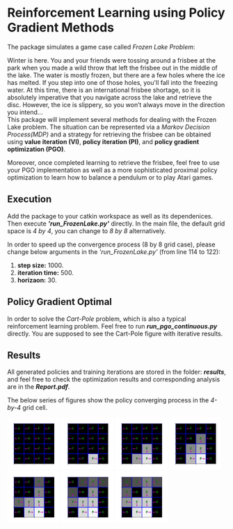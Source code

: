 # Reinforcement Learning using Policy Gradient Methods          
The package simulates a game case called _Frozen Lake Problem_:           

Winter is here. You and your friends were tossing around a frisbee at the park when you made a wild throw that left the frisbee out in the middle of the lake. The water is mostly frozen, but there are a few holes where the ice has melted. If you step into one of those holes, you'll fall into the freezing water. At this time, there is an international frisbee shortage, so it is absolutely imperative that you navigate across the lake and retrieve the disc. However, the ice is slippery, so you won’t always move in the direction you intend...      
This package will implement several methods for dealing with the Frozen Lake problem. The situation can be represented via a _Markov Decision Process(MDP)_ and a strategy for retrieving the frisbee can be obtained using **value iteration (VI)**, **policy iteration (PI)**, and **policy gradient optimization (PGO)**.      

Moreover, once completed learning to retrieve the frisbee, feel free to use your PGO implementation as well as a more sophisticated proximal policy optimization to learn how to balance a pendulum or to play Atari games. 


Execution
---------
Add the package to your catkin workspace as well as its dependenices. Then execute **_'run_FrozenLake.py'_** directly. In the main file, the default grid space is _4 by 4_, you can change to _8 by 8_ alternatively.         

In order to speed up the convergence process (8 by 8 grid case), please change below arguments in the _'run_FrozenLake.py'_ (from line 114 to 122):        
1. **step size:** 1000.
2. **iteration time:** 500.
3. **horizaon:** 30.



Policy Gradient Optimal 
-----------------------
In order to solve the _Cart-Pole_ problem, which is also a typical reinforcement learning problem. Feel free to run **_run_pgo_continuous.py_** directly. You are supposed to see the Cart-Pole figure with iterative results.


Results
-------
All generated policies and training iterations are stored in the folder: **_results_**, and feel free to check the optimization results and corresponding analysis are in the **_Report.pdf_**.        

The below series of figures show the policy converging process in the _4-by-4_ grid cell.       

<p >
  <img src = "./results/vi1.png?raw=true" width="120" height="120">
  <img src = "./results/vi2.png?raw=true" width="120" height="120">
  <img src = "./results/vi3.png?raw=true" width="120" height="120">
  <img src = "./results/vi4.png?raw=true" width="120" height="120">
  <img src = "./results/vi5.png?raw=true" width="120" height="120">
  <img src = "./results/vi6.png?raw=true" width="120" height="120">
  <img src = "./results/vi7.png?raw=true" width="120" height="120">
</p>

